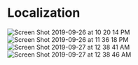 # Localization
![Screen Shot 2019-09-26 at 10 20 14 PM](https://user-images.githubusercontent.com/53354158/65726989-bbbe6e80-e0b6-11e9-9e04-bb13844f342a.png)
![Screen Shot 2019-09-26 at 11 36 18 PM](https://user-images.githubusercontent.com/53354158/65726990-bbbe6e80-e0b6-11e9-90c0-f34e7c67ccc3.png)
![Screen Shot 2019-09-27 at 12 38 41 AM](https://user-images.githubusercontent.com/53354158/65729790-c7faf980-e0bf-11e9-8d05-348b3cfc1580.png)
![Screen Shot 2019-09-27 at 12 38 46 AM](https://user-images.githubusercontent.com/53354158/65729791-c7faf980-e0bf-11e9-845a-2156e38ba40e.png)

